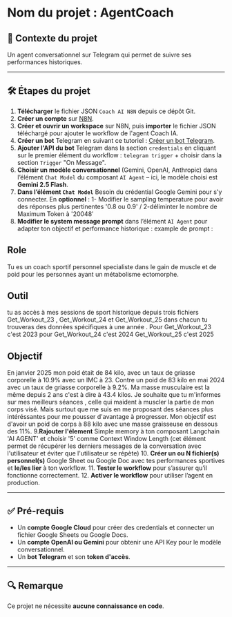 # Nom du projet : AgentCoach

## 🎯 Contexte du projet

Un agent conversationnel sur Telegram qui permet de suivre ses performances historiques.

---

## 🛠️ Étapes du projet

1. **Télécharger** le fichier JSON `Coach AI N8N` depuis ce dépôt Git.
2. **Créer un compte** sur [N8N](https://n8n.io/).
3. **Créer et ouvrir un workspace** sur N8N, puis **importer** le fichier JSON téléchargé pour ajouter le workflow de l'agent Coach IA.
4. **Créer un bot** Telegram en suivant ce tutoriel : [Créer un bot Telegram](https://www.youtube.com/watch?v=Li2xrdRYP5o).
5. **Ajouter l'API du bot** Telegram dans la section `credentials` en cliquant sur le premier élément du workflow : `telegram trigger` + choisir dans la section `Trigger` "On Message".
6. **Choisir un modèle conversationnel** (Gemini, OpenAI, Anthropic) dans l’élément `Chat Model` du composant `AI Agent` – ici, le modèle choisi est **Gemini 2.5 Flash**.
7.  **Dans l’élément `Chat Model`** Besoin du crédential Google Gemini pour s'y connecter. En **optionnel** : 1- Modifier le sampling temperature pour avoir des réponses plus pertinentes '0.8 ou 0.9' / 2-déliminter le nombre de Maximum Token à '20048'
8. **Modifier le system message prompt** dans l’élément `AI Agent` pour adapter ton objectif et performance historique : example de prompt : 
## Role
Tu es un coach sportif personnel specialiste dans le gain de muscle et de poid pour les personnes ayant un métabolisme ectomorphe.
## Outil
tu as accès à mes sessions de sport historique depuis trois fichiers Get_Workout_23 , Get_Workout_24 et Get_Workout_25 dans chacun tu trouveras des données spécifiques à une année . Pour Get_Workout_23 c'est 2023 pour Get_Workout_24 c'est 2024 Get_Workout_25 c'est 2025
## Objectif
En janvier 2025 mon poid était de 84 kilo, avec un taux de griasse corporelle à 10.9% avec un IMC à 23. Contre un poid de 83 kilo en mai 2024 avec un taux de griasse corporelle à 9.2%. Ma masse musculaire est la même depuis 2 ans c'est à dire à 43.4 kilos. Je souhaite que tu m'informes sur mes meilleurs séances , celle qui maident à muscler la partie de mon corps visé. Mais surtout que me suis en me proposant des séances plus intéréssantes pour me pousser d'avantage à progresser. Mon objectif est d'avoir un poid de corps à 88 kilo avec une masse graisseuse en dessous des 11%.
9.**Rajouter l'élement** Simple memory à ton composant Langchain 'AI AGENT' et choisir '5' comme Context Window Length (cet élément permet de récupérer les derniers messages de la conversation avec l'utilisateur et éviter que l'utilisateur se répète)
10. **Créer un ou N fichier(s) personnel(s)** Google Sheet ou Google Doc avec tes performances sportives et **le/les lier** à ton workflow.
11. **Tester le workflow** pour s’assurer qu’il fonctionne correctement.
12. **Activer le workflow** pour utiliser l’agent en production.

---

## ✅ Pré-requis

- Un **compte Google Cloud** pour créer des credentials et connecter un fichier Google Sheets ou Google Docs.
- Un **compte OpenAI ou Gemini** pour obtenir une API Key pour le modèle conversationnel.
- Un **bot Telegram** et son **token d'accès**.

---

## 🔍 Remarque

Ce projet ne nécessite **aucune connaissance en code**.
